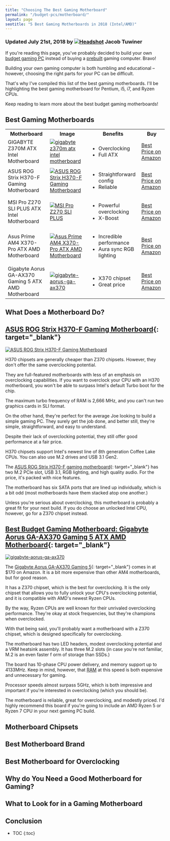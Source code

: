 ```yaml
---
title: "Choosing The Best Gaming Motherboard"
permalink: "/budget-pcs/motherboard/"
layout: page
seotitle: "5 Best Gaming Motherboards in 2018 (Intel/AMD)" 
---
```

<h3 class="page-subtitle">
	Updated July 21st, 2018 by 
	<a href="/about/"><img src="/img/profile/close.jpg" class="circle" alt="Headshot"></a>
	Jacob Tuwiner
</h3>

If you're reading this page, you've probably decided to build your own [budget gaming PC](/budget-pcs/) instead of buying a [prebuilt](/budget-pcs/prebuilt/) gaming computer. Bravo!

Building your own gaming computer is both humbling and educational – however, choosing the right parts for your PC can be difficult. 

That's why I've compiled this list of the best gaming motherboards. I'll be highlighting the best gaming motherboard for Pentium, i5, i7, and Ryzen CPUs. 

Keep reading to learn more about the best budget gaming motherboards! 

## Best Gaming Motherboards

<table class="basic-table" align="center">
	<tr>
		<th>Motherboard</th>
		<th>Image</th>
		<th>Benefits</th>
		<th>Buy</th>
	</tr>
	<tr>
		<td>GIGABYTE Z370M ATX Intel Motherboard</td>
		<td><a target="_blank" href="https://amzn.to/2uDUB80"><img alt="gigabyte z370m atx intel motherboard" class="table-image" src="/img/mobo/gigabyte-z370m.png" /></a></td>
		<td class="components">
			<ul>
			<li>Overclocking</li>
			<li>Full ATX</li>
			</ul>
		</td>
		<td><a class="big-button" href="https://amzn.to/2uDUB80">Best Price on Amazon</a></td>
	</tr>
	<tr>
		<td>ASUS ROG Strix H370-F Gaming Motherboard</td>
		<td><a target="_blank" href="https://amzn.to/2JJydyG"><img alt="ASUS ROG Strix H370-F Gaming Motherboard" class="table-image" src="/img/mobo/asus-rog-strix-h370-f.jpg" /></a></td>
		<td class="components">
			<ul>
			<li>Straightforward config</li>
			<li>Reliable</li>
			</ul>
		</td>
		<td><a class="big-button" href="https://amzn.to/2JJydyG">Best Price on Amazon</a></td>
	</tr>
	<tr>
		<td>MSI Pro Z270 SLI PLUS ATX Intel Motherboard</td>
		<td><a target="_blank" href="https://amzn.to/2uU6eXQ"><img alt="MSI Pro Z270 SLI PLUS" class="table-image" src="/img/mobo/msi-pro-z270-plus.png" /></a></td>
		<td class="components">
			<ul>
			<li>Powerful overclocking</li>
			<li>X-Boost</li>
			</ul>
		</td>
		<td><a class="big-button" href="https://amzn.to/2uU6eXQ">Best Price on Amazon</a></td>
	</tr>
	<tr>
		<td>Asus Prime AM4 X370-Pro ATX AMD Motherboard</td>
		<td><a target="_blank" href="https://amzn.to/2uEOr7A"><img alt="Asus Prime AM4 X370-Pro ATX AMD Motherboard" class="table-image" src="/img/mobo/asus-prime-x370-pro.png" /></a></td>
		<td class="components">
			<ul>
			<li>Incredible performance</li>
			<li>Aura sync RGB lighting</li>
			</ul>
		</td>
		<td><a class="big-button" href="https://amzn.to/2uEOr7A">Best Price on Amazon</a></td>
	</tr>
	<tr>
		<td>Gigabyte Aorus GA-AX370 Gaming 5 ATX AMD Motherboard</td>
		<td><a target="_blank" href="https://amzn.to/2O5kDsS"><img alt="gigabyte-aorus-ga-ax370" class="table-image" src="/img/mobo/gigabyte-aorus-ga-ax370.jpg" /></a></td>
		<td class="components">
			<ul>
			<li>X370 chipset</li>
			<li>Great price</li>
			</ul>
		</td>
		<td><a class="big-button" href="https://amzn.to/2O5kDsS">Best Price on Amazon</a></td>
	</tr>
</table>

## What Does a Motherboard Do? 

## [ASUS ROG Strix H370-F Gaming Motherboard](https://amzn.to/2JJydy){: target="_blank"}
<a target="_blank" href="https://amzn.to/2JJydyG"><img alt="ASUS ROG Strix H370-F Gaming Motherboard" class="img-right img-small" src="/img/mobo/asus-rog-strix-h370-f.jpg" /></a>

H370 chipsets are generally cheaper than Z370 chipsets. However, they don't offer the same overclocking potential.

They are full-featured motherboards with less of an emphasis on overclocking capabilities. If you want to overclock your CPU with an H370 motherboard, you won't be able to surpass Intel's default Turbo boot for the chip. 

The maximum turbo frequency of RAM is 2,666 MHz, and you can't run two graphics cards in SLI format. 

On the other hand, they're perfect for the average Joe looking to build a simple gaming PC. They surely get the job done, and better still, they're simple, straightforward, and easy to understand. 

Despite their lack of overclocking potential, they still offer good performance at a fair price. 

H370 chipsets support Intel's newest line of 8th generation Coffee Lake CPUs. You can also use M.2 drives and USB 3.1 Gen2. 

The [ASUS ROG Strix H370-F gaming motherboard](https://amzn.to/2JJydy){: target="_blank"} has two M.2 PCIe slot, USB 3.1, RGB lighting, and high quality audio. For the price, it's packed with nice features. 

The motherboard has six SATA ports that are lined up individually, which is a bit odd (most motherboards have them stacked atop one another.) 

Unless you're serious about overclocking, this motherboard is probably a great fit for your next build. If you do choose an unlocked Intel CPU, however, go for a Z370 chipset instead. 

## [Best Budget Gaming Motherboard: Gigabyte Aorus GA-AX370 Gaming 5 ATX AMD Motherboard](https://amzn.to/2O5kDsS){: target="_blank"}
<a target="_blank" href="https://amzn.to/2O5kDsS"><img alt="gigabyte-aorus-ga-ax370" class="img-right img-small" src="/img/mobo/gigabyte-aorus-ga-ax370.jpg" /></a>

The [Gigabyte Aorus GA-AX370 Gaming 5](https://amzn.to/2O5kDsS){: target="_blank"} comes in at $170 on Amazon. It is a bit more expensive than other AM4 motherboards, but for good reason.

It has a Z370 chipset, which is the best for overclocking. It is the only chipset that allows you to fully unlock your CPU's overclocking potential, and it is compatible with AMD's newest Ryzen CPUs. 

By the way, Ryzen CPUs are well known for their unrivaled overclocking performance. They're okay at stock frequencies, but they're champions when overclocked. 

With that being said, you'll probably want a motherboard with a Z370 chipset, which is designed specifically for overclocking.

The motherboard has two LED headers, modest overclocking potential and a VRM heatsink assembly. It has three M.2 slots (in case you're not familiar, M.2 is an even faster f orm of storage than SSDs.)

The board has 10-phase CPU power delivery, and memory support up to 4133MHz. Keep in mind, however, that [RAM](/budget-pcs/ram/) at this speed is both expensive and unnecessary for gaming. 

Processor speeds almost surpass 5GHz, which is both impressive and important if you're interested in overclocking (which you should be).

The motherboard is reliable, great for overclocking, and modestly priced. I'd highly recommend this board if you're going to include an AMD Ryzen 5 or Ryzen 7 CPU in your next gaming PC build. 

## Motherboard Chipsets

## Best Motherboard Brand

## Best Motherboard for Overclocking

## Why do You Need a Good Motherboard for Gaming? 

## What to Look for in a Gaming Motherboard 

## Conclusion 

* TOC 
{:toc}
